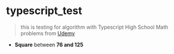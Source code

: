 # typescript_test

> this is testing for algorithm with Typescript High School Math problems from [Udemy](https://www.udemy.com/course/basics-of-arithmetic-required-for-grade6-to-grade-12/)


- **Square** between **76 and 125**
